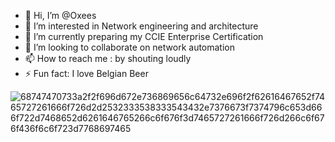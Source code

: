 - 👋 Hi, I’m @Oxees
- 👀 I’m interested in Network engineering and architecture 
- 🌱 I’m currently preparing my CCIE Enterprise Certification
- 💞️ I’m looking to collaborate on network automation
- 📫 How to reach me : by shouting loudly
- ⚡ Fun fact: I love Belgian Beer

![68747470733a2f2f696d672e736869656c64732e696f2f62616467652f7465727261666f726d2d2532333538333543432e7376673f7374796c653d666f722d7468652d6261646765266c6f676f3d7465727261666f726d266c6f676f436f6c6f723d7768697465](https://github.com/Oxees/Oxees/assets/161740087/76cb2718-71af-4ef1-ab43-6b197edb79f2)
